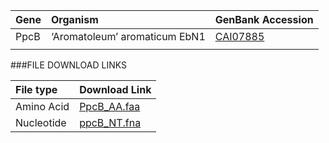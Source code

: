  Gene | Organism | GenBank Accession |
 :--- | :--- | :--- |
| PpcB | ‘Aromatoleum’ aromaticum EbN1 | [CAI07885](http://www.ncbi.nlm.nih.gov/protein/CAI07885) |
| []() | | |

###FILE DOWNLOAD LINKS

 File type | Download Link |
 :--- | :---------- | 
| Amino Acid | [PpcB_AA.faa](amino_acid/PpcB_AA.faa) |
| Nucleotide | [ppcB_NT.fna](nucleotide/ppcB_NT.fna) |

